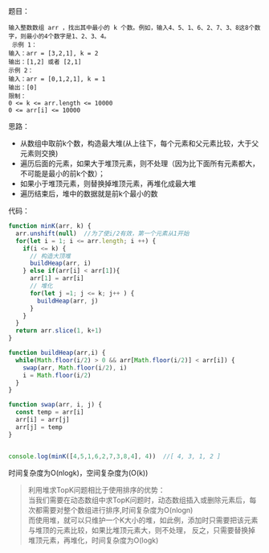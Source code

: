 题目：
```
输入整数数组 arr ，找出其中最小的 k 个数。例如，输入4、5、1、6、2、7、3、8这8个数字，则最小的4个数字是1、2、3、4。
 示例 1：
输入：arr = [3,2,1], k = 2
输出：[1,2] 或者 [2,1]
示例 2：
输入：arr = [0,1,2,1], k = 1
输出：[0]
限制：
0 <= k <= arr.length <= 10000
0 <= arr[i] <= 10000
```
思路：
* 从数组中取前k个数，构造最大堆(从上往下，每个元素和父元素比较，大于父元素则交换)
* 遍历后面的元素，如果大于堆顶元素，则不处理（因为比下面所有元素都大，不可能是最小的前k个数）；
* 如果小于堆顶元素，则替换掉堆顶元素，再堆化成最大堆
* 遍历结束后，堆中的数据就是前k个最小的数

代码：
```js
function minK(arr, k) {
  arr.unshift(null)  //为了使i/2有效，第一个元素从1开始
  for(let i = 1; i <= arr.length; i ++) {
    if(i <= k) {
      // 构造大顶堆
      buildHeap(arr, i)
    } else if(arr[i] < arr[1]){
      arr[1] = arr[i]
      // 堆化
      for(let j =1; j <= k; j++ ) {
        buildHeap(arr, j)
      }
    }
  }
  return arr.slice(1, k+1)
}

function buildHeap(arr,i) {
  while(Math.floor(i/2) > 0 && arr[Math.floor(i/2)] < arr[i]) {
    swap(arr, Math.floor(i/2), i)
    i = Math.floor(i/2)
  }
}

function swap(arr, i, j) {
  const temp = arr[i]
  arr[i] = arr[j]
  arr[j] = temp
}


console.log(minK([4,5,1,6,2,7,3,8,4], 4))  //[ 4, 3, 1, 2 ]

```
时间复杂度为O(nlogk)，空间复杂度为(O(k))

>利用堆求TopK问题相比于使用排序的优势：<br>
>当我们需要在动态数组中求TopK问题时，动态数组插入或删除元素后，每次都需要对整个数组进行排序,时间复杂度为O(nlogn)<br>
>而使用堆，就可以只维护一个K大小的堆，如此例，添加时只需要把该元素与堆顶的元素比较，如果比堆顶元素大，则不处理，
>反之，只需要替换掉堆顶元素，再堆化，时间复杂度为O(logk)
